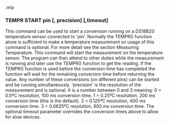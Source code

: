 .wip


### TEMPR START pin [, precision] [,timeout]

This command can be used to start a conversion running on a DS18B20 temperature sensor connected to 'pin'. Normally the TEMPR() function alone is sufficient to make a temperature measurement so usage of this command is optional. For more detail see the section Measuring Temperature. This command will start the measurement on the temperature sensor. The program can then attend to other duties while the measurement is running and later use the TEMPR() function to get the reading. If the TEMPR() function is used before the conversion time has completed the function will wait for the remaining conversion time before returning the value. Any number of these conversions (on different pins) can be started and be running simultaneously. 'precision' is the resolution of the measurement and is optional. It is a number between 0 and 3 meaning: 0 = 0.5ºC resolution, 100 ms conversion time. 1 = 0.25ºC resolution, 200 ms conversion time (this is the default). 2 = 0.125ºC resolution, 400 ms conversion time. 3 = 0.0625ºC resolution, 800 ms conversion time. The optional timeout parameter overrides the conversion times above to allow for slow devices.